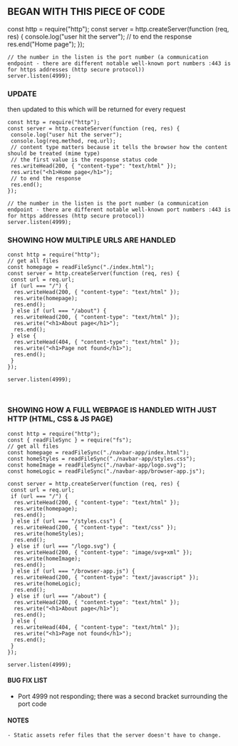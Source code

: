 ## BEGAN WITH THIS PIECE OF CODE

const http = require("http");
const server = http.createServer(function (req, res) {
console.log("user hit the server");
// to end the response
res.end("Home page");
});

```
// the number in the listen is the port number (a communication endpoint - there are different notable well-known port numbers :443 is for https addresses (http secure protocol))
server.listen(4999);
```

### UPDATE

then updated to this which will be returned for every request

```
const http = require("http");
const server = http.createServer(function (req, res) {
 console.log("user hit the server");
 console.log(req.method, req.url);
 // content type matters because it tells the browser how the content should be treated (mime type)
 // the first value is the response status code
 res.writeHead(200, { "content-type": "text/html" });
 res.write("<h1>Home page</h1>");
 // to end the response
 res.end();
});

// the number in the listen is the port number (a communication endpoint - there are different notable well-known port numbers :443 is for https addresses (http secure protocol))
server.listen(4999);
```

### SHOWING HOW MULTIPLE URLS ARE HANDLED

```
const http = require("http");
// get all files
const homepage = readFileSync("./index.html");
const server = http.createServer(function (req, res) {
 const url = req.url;
 if (url === "/") {
  res.writeHead(200, { "content-type": "text/html" });
  res.write(homepage);
  res.end();
 } else if (url === "/about") {
  res.writeHead(200, { "content-type": "text/html" });
  res.write("<h1>About page</h1>");
  res.end();
 } else {
  res.writeHead(404, { "content-type": "text/html" });
  res.write("<h1>Page not found</h1>");
  res.end();
 }
});

server.listen(4999);



```

### SHOWING HOW A FULL WEBPAGE IS HANDLED WITH JUST HTTP (HTML, CSS & JS PAGE)

```
const http = require("http");
const { readFileSync } = require("fs");
// get all files
const homepage = readFileSync("./navbar-app/index.html");
const homeStyles = readFileSync("./navbar-app/styles.css");
const homeImage = readFileSync("./navbar-app/logo.svg");
const homeLogic = readFileSync("./navbar-app/browser-app.js");

const server = http.createServer(function (req, res) {
 const url = req.url;
 if (url === "/") {
  res.writeHead(200, { "content-type": "text/html" });
  res.write(homepage);
  res.end();
 } else if (url === "/styles.css") {
  res.writeHead(200, { "content-type": "text/css" });
  res.write(homeStyles);
  res.end();
 } else if (url === "/logo.svg") {
  res.writeHead(200, { "content-type": "image/svg+xml" });
  res.write(homeImage);
  res.end();
 } else if (url === "/browser-app.js") {
  res.writeHead(200, { "content-type": "text/javascript" });
  res.write(homeLogic);
  res.end();
 } else if (url === "/about") {
  res.writeHead(200, { "content-type": "text/html" });
  res.write("<h1>About page</h1>");
  res.end();
 } else {
  res.writeHead(404, { "content-type": "text/html" });
  res.write("<h1>Page not found</h1>");
  res.end();
 }
});

server.listen(4999);
```

#### BUG FIX LIST

- Port 4999 not responding; there was a second bracket surrounding the port code

#### NOTES

    - Static assets refer files that the server doesn't have to change.
